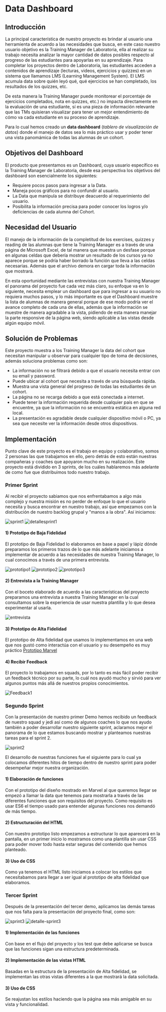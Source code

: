 # Data Dashboard

## Introducción

La principal característica de nuestro proyecto es brindar al usuario una herramienta de acuerdo a las necesidades 
que busca, en este caso nuestro usuario objetivo es la Training Manager de Laboratoria, ella al realizar su trabajo
necesita analizar la mayor cantidad de datos posibles respecto al progreso de las estudiantes para apoyarlas en 
su aprendizaje.
Para completar los proyectos dentro de Laboratoria, las estudiantes acceden a contenidos de aprendizaje (lecturas,
videos, ejercicios y quizzes) en un sistema que llamamos LMS (Learning Management System). El LMS acumula data sobre
quién leyó qué, qué ejercicios se han completado, los resultados de los quizzes, etc.

De esta manera la Training Manager puede monitorear el porcentaje de ejercicios completados, nota en quizzes, etc.) 
no impacta directamente en la evaluación de una estudiante, sí es una pieza de información relevante que las TMs
quisieran visualizar para tener un mejor entendimiento de cómo va cada estudiante en su proceso de aprendizaje.

Para lo cual hemos creado un **data dashboard** (_tablero de visualización de datos_) donde el manejo de datos sea 
lo más práctico usar y poder tener una vista panomámica de todas las alumnas de un cohort.


## Objetivos del Dashboard

El producto que presentamos es un Dashboard, cuya usuario específico es la Training Manager de Laboratoria, desde 
esa perspectiva los objetivos del dashboard son esencialmente los siguientes:

* Requiere pocos pasos para ingresar a la Data.
* Maneja pocos gráficos para no confundir al usuario.
* La Data que manipula se distribuye deacuerdo al requerimiento del usuario.
* Posibilita la información precisa para poder conocer los logros y/o deficiencias de cada alumna del Cohort.


## Necesidad del Usuario 

El manejo de la información de la completitud de los exercises, quizzes y reading de las alumnas que tiene la Training 
Manager es a través de una página de Microsoft Excel, de tal manera que muestra un desfase porque en algunas celdas 
que debería mostrar un resultado de los cursos ya no aparece porque se podría haber borrado la función que lleva a las 
celdas necesarias. Además que el archivo demora en cargar toda la información que mostrará.

En esta oportunidad mediante las entrevistas con nuestra Training Manager el panorama del proyecto fue cada vez más 
claro, su enfoque va en lo siguiente, necesita emplear un dashboard que para ingresar a su usuario no requiera muchos 
pasos, y lo más importante es que el Dashboard muestre la lista de alumnas de manera general porque de ese modo podría 
ver el avance completo de cada una de ellas, además que la información se muestre de manera agradable a la vista, 
pidiendo de esta manera manejar la parte responsive de la página web, siendo aplicable a las vistas desde algún equipo 
móvil.


## Solución de Problemas

Este proyecto muestra a los Training Manager la data del cohort que necesitan manipular u observar para cualquier tipo 
de toma de decisiones, además soluciona problemas como son:

* La información no se filtrará debido a que el usuario necesita entrar con su email y password.
* Puede ubicar al cohort que necesita a través de una búsqueda rápida.
* Muestra una vista general del progreso de todas las estudiantes de un cohort.
* La página no se recarga debido a que está conectada a internet.
* Puede tener la información requerida desde cualquier país en que se encuentre, ya que la información no se encuentra estática en alguna red local.
* La presentación es agradable desde cualquier dispositivo móvil o PC, ya sea que necesite ver la información desde 
otros dispositivos.


## Implementación

Punto clave de este proyecto es el trabajo en equipo y colaborativo, somos 2 personas las que trabajamos en ello, 
pero detrás de esto están nuestras compañeras y coaches que apoyaron mucho en su realización. Este proyecto está 
dividido en 3 sprints, de los cuáles hablaremos más adelante de como fue que distribuimos todo nuestro trabajo. 

### Primer Sprint

Al recibir el proyecto sabiamos que nos enfrentabamos a algo más complejo y nuestra misión es no perder de enfoque 
lo que el usuario necesita y busca encontrar en nuestro trabajo, así que empezamos con la distribución de nuestro 
backlog grupal y "manos a la obra". 
Así iniciamos:

![sprint1](images/sprint1.jpg)
![detallesprint1](images/detallesprint1.jpg)

#### 1) Prototipo de Baja Fidelidad

El prototipo de Baja Fidelidad lo elaboramos en base a papel y lápiz dónde preparamos los primeros trazos de lo que más 
adelante iniciamos a implementar de acuerdo a las necesidades de nuestra Training Manager, lo cual conocimos a través 
de una primera entrevista.

![prototipo1](images/prototipo1.jpg)
![prototipo2](images/prototipo2.jpg)
![prototipo3](images/prototipo3.jpg)

#### 2) Entrevista a la Training Manager

Con el boceto elaborado de acuerdo a las características del proyecto preparamos una entrevista a nuestra Training 
Manager en la cual consultamos sobre la experiencia de usar nuestra plantilla y lo que desea experimentar al usarla.

![entrevista](images/entrevista.jpg)

#### 3) Prototipo de Alta Fidelidad

El prototipo de Alta fidelidad que usamos lo implementamos en una web que nos gustó como interactúa con el usuario
y su desempeño es muy práctico [Prototipo Marvel](https://marvelapp.com/6gjf5hg/screen/44239254)

#### 4) Recibir Feedback

El proyecto lo trabajamos en squads, por lo tanto es más fácil poder recibir un feedback técnico por su parte, lo cuál
nos ayudó mucho y sirvió para ver algunos puntos más allá de nuestros propios conocimientos.

![Feedback1](images/feedback1.jpg)


### Segundo Sprint

Con la presentación de nuestro primer Demo hemos recibido un feedback de nuestro squad y jedi así como de algunos coaches
lo que nos ayudo también a poder desarrollar nuestro siguiente sprint, aclaramos mejor el panorama de lo que estamos
buscando mostrar y planteamos nuestras tareas para el sprint 2.

![sprint2](images/sprint2.jpg)

El desarrollo de nuestras funciones fue el siguiente para lo cual ya colocamos diferentes hitos de tiempo dentro de 
nuestro sprint para poder desempeñar mejor nuestra organización.

#### 1) Elaboración de funciones

Con el prototipo del diseño mostrado en Marvel al que queremos llegar se empezó a llamar la data que tenemos para 
mostrarla a través de las diferentes funciones que son requisitos del proyecto.
Como requisito es usar ES6 el tiempo usado para entender algunas funciones nos demandó de más tiempo.

#### 2) Estructuración del HTML

Con nuestro prototipo listo empezamos a estructurar lo que aparecerá en la pantalla, en un primer inicio lo mostramos 
como una plantilla sin usar CSS para poder mover todo hasta estar seguras del contenido que hemos planteado.

#### 3) Uso de CSS

Como ya tenemos el HTML listo iniciamos a colocar los estilos que necesitabamos para llegar a ser igual al prototipo 
de alta fidelidad que elaboramos.

### Tercer Sprint

Después de la presentación del tercer demo, aplicamos las demás tareas que nos falta para la presentación del proyecto 
final, como son:

![sprint3](images/sprint3.jpg)
![detalle-sprint3](images/detalle-sprint3.jpg)

#### 1) Implementación de las funciones

Con base en el flujo del proyecto y los test que debe aplicarse se busca que las funciones sigan una estructura 
predeterminada.

#### 2) Implementación de las vistas HTML

Basadas en la estructura de la presentación de Alta fidelidad, se implementan las otras vistas diferentes a la que 
mostrará la data solicitada.

#### 3) Uso de CSS

Se reajustan los estilos haciendo que la página sea más amigable en su vista y funcionalidad. 
